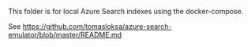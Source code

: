 This folder is for local Azure Search indexes using the docker-compose.

See https://github.com/tomasloksa/azure-search-emulator/blob/master/README.md
